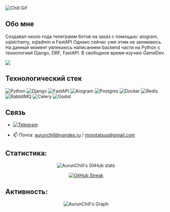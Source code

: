 ![Chill Gif](./assets/super_gif.gif)

<h2 align='left'>Обо мне</h2>

Создавал около года телеграмм ботов на заказ с помощью: aiogram, sqlalchemy, sqladmin и FastAPI Oднако сейчас уже этим не занимаюсь. На данный момент увлекаюсь написанием backend части на Python с технологией Django, DRF, FastAPI. В свободное время изучаю GameDev.

 <p>
   <a href="https://leetcode.com/u/AltoBoy/">
     <img src="https://img.shields.io/badge/leetcode-ffffff"></span>
   </a>
 </p>
<h2 align='left'>Технологический стек</h2>

![Python](https://img.shields.io/badge/Python-3776AB?style=for-the-badge&logo=python&logoColor=white) ![Django](https://img.shields.io/badge/Django-092E20?style=for-the-badge&logo=django&logoColor=white) ![FastAPI](https://img.shields.io/badge/FastAPI-009688?style=for-the-badge&logo=fastapi&logoColor=white) ![Aiogram](https://img.shields.io/badge/Aiogram-26A5E4?style=for-the-badge&logo=telegram&logoColor=white) ![Postgres](https://img.shields.io/badge/Postgres-4169E1?style=for-the-badge&logo=postgresql&logoColor=white) ![Docker](https://img.shields.io/badge/Docker-2496ED?style=for-the-badge&logo=docker&logoColor=white) ![Redis](https://img.shields.io/badge/Redis-DC382D?style=for-the-badge&logo=redis&logoColor=white) ![RabbitMQ](https://img.shields.io/badge/RabbitMQ-FF6600?style=for-the-badge&logo=rabbitmq&logoColor=white) ![Celery](https://img.shields.io/badge/Celery-37814A?style=for-the-badge&logo=celery&logoColor=white) ![Godot](https://img.shields.io/badge/Godot-478CBF?style=for-the-badge&logo=godotengine&logoColor=white)


<h2 align='left'>Связь</h2>
<div style="text-align: left;">

- [![Telegram](https://img.shields.io/badge/Telegram-2CA5E0?style=for-the-badge&logo=telegram&logoColor=white)](https://t.me/AurunChill)<br>

- 📫 Почта: aurunchill@yandex.ru / mrpotatsus@gmail.com

</div>


<h2 align="left">Статистика:</h2>
<div align="center">
 
![AurunChill's GitHub stats](https://github-readme-stats.vercel.app/api?username=aurunchill\&theme=slateorange\&show_icons=true\&show=reviews,prs_merged,prs_merged_percentage\&hide=contribs,issues)

[![GitHub Streak](https://streak-stats.demolab.com/?user=aurunchill&theme=slateorange)](https://git.io/streak-stats)



<h2 align="left">Активность:</h2>

![AurunChill's Graph](https://github-readme-activity-graph.vercel.app/graph?username=aurunchill&custom_title=AurunChill's%20GitHub%20Activity%20Graph&bg_color=0D1117&color=ffbc63&line=c77a16&point=ffbc63&area_color=FFFFFF&title_color=FFFFFF&area=false)
<br><br>

